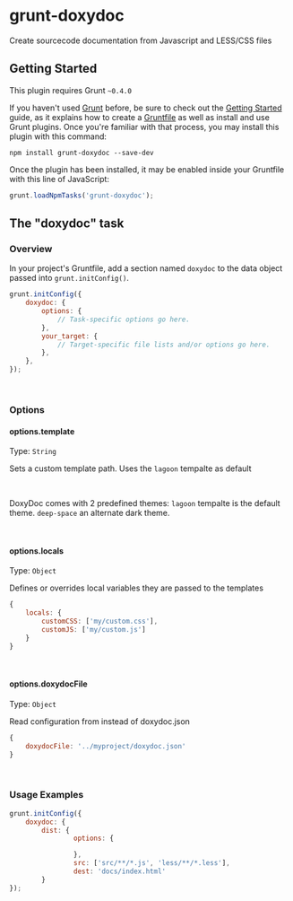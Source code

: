 # grunt-doxydoc

Create sourcecode documentation from Javascript and LESS/CSS files

## Getting Started
This plugin requires Grunt `~0.4.0`

If you haven't used [Grunt](http://gruntjs.com/) before, be sure to check out the [Getting Started](http://gruntjs.com/getting-started) guide, as it explains how to create a [Gruntfile](http://gruntjs.com/sample-gruntfile) as well as install and use Grunt plugins. Once you're familiar with that process, you may install this plugin with this command:

```shell
npm install grunt-doxydoc --save-dev
```

Once the plugin has been installed, it may be enabled inside your Gruntfile with this line of JavaScript:

```js
grunt.loadNpmTasks('grunt-doxydoc');
```

## The "doxydoc" task

### Overview
In your project's Gruntfile, add a section named `doxydoc` to the data object passed into `grunt.initConfig()`.

```js
grunt.initConfig({
    doxydoc: {
        options: {
            // Task-specific options go here.
        },
        your_target: {
            // Target-specific file lists and/or options go here.
        },
    },
});
```
<br>

### Options

#### options.template
Type: `String`

Sets a custom template path. Uses the `lagoon` tempalte as default

<br>

DoxyDoc comes with 2 predefined themes:
`lagoon` tempalte is the default theme.
`deep-space` an alternate dark theme.

<br>

#### options.locals
Type: `Object`

Defines or overrides local variables they are passed to the templates

```js
{
    locals: {
        customCSS: ['my/custom.css'],
        customJS: ['my/custom.js']
    }
}
```
<br>

#### options.doxydocFile
Type: `Object`

Read configuration from <file> instead of doxydoc.json

```js
{
    doxydocFile: '../myproject/doxydoc.json'
}
```
<br>



### Usage Examples


```js
grunt.initConfig({
    doxydoc: {
        dist: {
                options: {

                },
                src: ['src/**/*.js', 'less/**/*.less'],
                dest: 'docs/index.html'
        }
});
```


